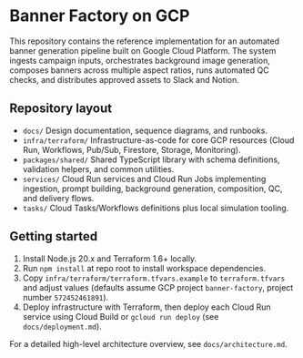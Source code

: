 # Banner Factory on GCP

This repository contains the reference implementation for an automated banner generation pipeline built on Google Cloud Platform. The system ingests campaign inputs, orchestrates background image generation, composes banners across multiple aspect ratios, runs automated QC checks, and distributes approved assets to Slack and Notion.

## Repository layout

- `docs/`	Design documentation, sequence diagrams, and runbooks.
- `infra/terraform/`	Infrastructure-as-code for core GCP resources (Cloud Run, Workflows, Pub/Sub, Firestore, Storage, Monitoring).
- `packages/shared/`	Shared TypeScript library with schema definitions, validation helpers, and common utilities.
- `services/`	Cloud Run services and Cloud Run Jobs implementing ingestion, prompt building, background generation, composition, QC, and delivery flows.
- `tasks/`	Cloud Tasks/Workflows definitions plus local simulation tooling.

## Getting started

1. Install Node.js 20.x and Terraform 1.6+ locally.
2. Run `npm install` at repo root to install workspace dependencies.
3. Copy `infra/terraform/terraform.tfvars.example` to `terraform.tfvars` and adjust values (defaults assume GCP project `banner-factory`, project number `572452461891`).
4. Deploy infrastructure with Terraform, then deploy each Cloud Run service using Cloud Build or `gcloud run deploy` (see `docs/deployment.md`).

For a detailed high-level architecture overview, see `docs/architecture.md`.
